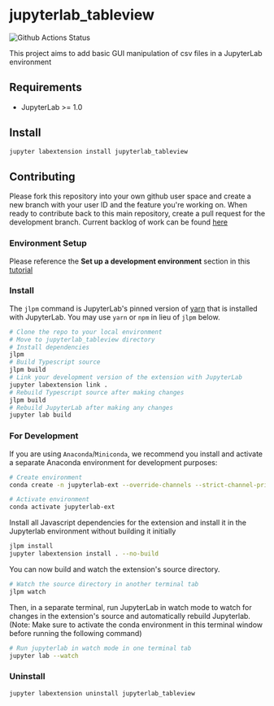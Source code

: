 # jupyterlab_tableview

![Github Actions Status](https://github.com/dmeyer3691/jupyterlab_tableview/workflows/Build/badge.svg)

This project aims to add basic GUI manipulation of csv files in a JupyterLab environment

## Requirements

* JupyterLab >= 1.0

## Install

```bash
jupyter labextension install jupyterlab_tableview
```

## Contributing

Please fork this repository into your own github user space and create a new branch with your user ID and the feature you're working on. When ready to contribute back to this main repository, create a pull request for the development branch. Current backlog of work can be found [here](https://github.com/dmeyer3691/jupyterlab_tableview/projects) 

### Environment Setup

Please reference the **Set up a development environment** section in this [tutorial](https://jupyterlab.readthedocs.io/en/stable/developer/extension_tutorial.html#set-up-a-development-environment)


### Install

The `jlpm` command is JupyterLab's pinned version of
[yarn](https://yarnpkg.com/) that is installed with JupyterLab. You may use
`yarn` or `npm` in lieu of `jlpm` below.

```bash
# Clone the repo to your local environment
# Move to jupyterlab_tableview directory
# Install dependencies
jlpm
# Build Typescript source
jlpm build
# Link your development version of the extension with JupyterLab
jupyter labextension link .
# Rebuild Typescript source after making changes
jlpm build
# Rebuild JupyterLab after making any changes
jupyter lab build
```
### For Development
If you are using `Anaconda`/`Miniconda`, we recommend you install and activate a separate Anaconda environment for development purposes:
```bash
# Create environment
conda create -n jupyterlab-ext --override-channels --strict-channel-priority -c conda-forge -c anaconda jupyterlab cookiecutter nodejs git

# Activate environment
conda activate jupyterlab-ext
```

Install all Javascript dependencies for the extension and install it in the Jupyterlab environment without building it initially
```bash
jlpm install
jupyter labextension install . --no-build
```

You can now build and watch the extension's source directory. 
```bash
# Watch the source directory in another terminal tab
jlpm watch
```
Then, in a separate terminal, run JupyterLab in watch mode to watch for changes in the extension's source and automatically rebuild Jupyterlab.
(Note: Make sure to activate the conda environment in this terminal window before running the following command)
```bash
# Run jupyterlab in watch mode in one terminal tab
jupyter lab --watch
```

### Uninstall

```bash
jupyter labextension uninstall jupyterlab_tableview
```

